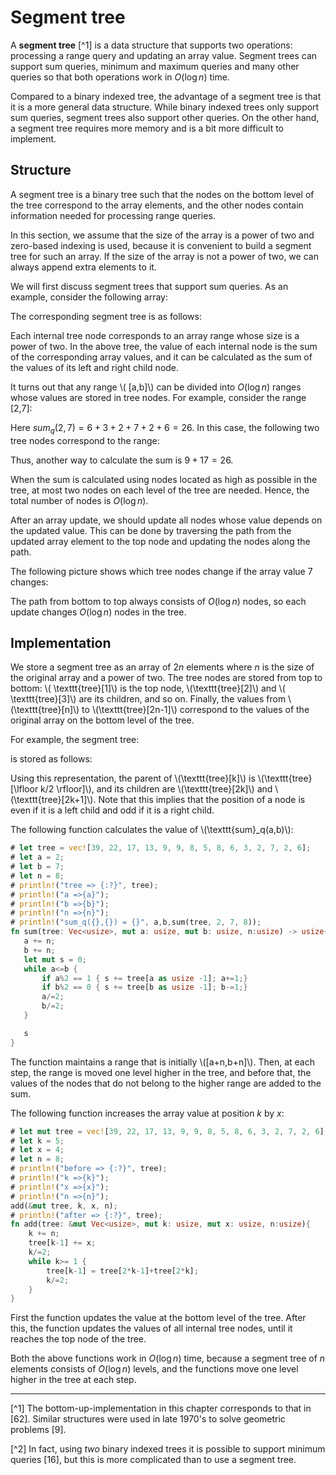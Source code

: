 # Segment tree

A **segment tree** [^1] is a data structure
that supports two operations:
processing a range query and
updating an array value.
Segment trees can support
sum queries, minimum and maximum queries and many other
queries so that both operations work in $O(\log n)$ time.

Compared to a binary indexed tree,
the advantage of a segment tree is that it is
a more general data structure.
While binary indexed trees only support
sum queries,
segment trees also support other queries.
On the other hand, a segment tree requires more
memory and is a bit more difficult to implement.

## Structure

A segment tree is a binary tree
such that the nodes on the bottom level of the tree
correspond to the array elements,
and the other nodes
contain information needed for processing range queries.

In this section, we assume that the size
of the array is a power of two and zero-based
indexing is used, because it is convenient to build
a segment tree for such an array.
If the size of the array is not a power of two,
we can always append extra elements to it.

We will first discuss segment trees that support sum queries.
As an example, consider the following array:

<script type="text/tikz">
\begin{tikzpicture}[scale=0.7]
\draw (0,0) grid (8,1);

\node at (0.5,0.5) {5};
\node at (1.5,0.5) {8};
\node at (2.5,0.5) {6};
\node at (3.5,0.5) {3};
\node at (4.5,0.5) {2};
\node at (5.5,0.5) {7};
\node at (6.5,0.5) {2};
\node at (7.5,0.5) {6};

\footnotesize
\node at (0.5,1.4) {0};
\node at (1.5,1.4) {1};
\node at (2.5,1.4) {2};
\node at (3.5,1.4) {3};
\node at (4.5,1.4) {4};
\node at (5.5,1.4) {5};
\node at (6.5,1.4) {6};
\node at (7.5,1.4) {7};
\end{tikzpicture}
</script>

The corresponding segment tree is as follows:

<script type="text/tikz">
\begin{tikzpicture}[scale=0.7]
\draw (0,0) grid (8,1);

\node[anchor=center] at (0.5, 0.5) {5};
\node[anchor=center] at (1.5, 0.5) {8};
\node[anchor=center] at (2.5, 0.5) {6};
\node[anchor=center] at (3.5, 0.5) {3};
\node[anchor=center] at (4.5, 0.5) {2};
\node[anchor=center] at (5.5, 0.5) {7};
\node[anchor=center] at (6.5, 0.5) {2};
\node[anchor=center] at (7.5, 0.5) {6};

\node[draw, circle] (a) at (1,2.5) {13};
\path[draw,thick,-] (a) -- (0.5,1);
\path[draw,thick,-] (a) -- (1.5,1);
\node[draw, circle,minimum size=22pt] (b) at (3,2.5) {9};
\path[draw,thick,-] (b) -- (2.5,1);
\path[draw,thick,-] (b) -- (3.5,1);
\node[draw, circle,minimum size=22pt] (c) at (5,2.5) {9};
\path[draw,thick,-] (c) -- (4.5,1);
\path[draw,thick,-] (c) -- (5.5,1);
\node[draw, circle,minimum size=22pt] (d) at (7,2.5) {8};
\path[draw,thick,-] (d) -- (6.5,1);
\path[draw,thick,-] (d) -- (7.5,1);

\node[draw, circle] (i) at (2,4.5) {22};
\path[draw,thick,-] (i) -- (a);
\path[draw,thick,-] (i) -- (b);
\node[draw, circle] (j) at (6,4.5) {17};
\path[draw,thick,-] (j) -- (c);
\path[draw,thick,-] (j) -- (d);

\node[draw, circle] (m) at (4,6.5) {39};
\path[draw,thick,-] (m) -- (i);
\path[draw,thick,-] (m) -- (j);
\end{tikzpicture}
</script>

Each internal tree node
corresponds to an array range
whose size is a power of two.
In the above tree, the value of each internal
node is the sum of the corresponding array values,
and it can be calculated as the sum of
the values of its left and right child node.

It turns out that any range \\( [a,b]\\)
can be divided into $O(\log n)$ ranges
whose values are stored in tree nodes.
For example, consider the range [2,7]:

<script type="text/tikz">
\begin{tikzpicture}[scale=0.7]
\fill[color=gray!50] (2,0) rectangle (8,1);
\draw (0,0) grid (8,1);

\node[anchor=center] at (0.5, 0.5) {5};
\node[anchor=center] at (1.5, 0.5) {8};
\node[anchor=center] at (2.5, 0.5) {6};
\node[anchor=center] at (3.5, 0.5) {3};
\node[anchor=center] at (4.5, 0.5) {2};
\node[anchor=center] at (5.5, 0.5) {7};
\node[anchor=center] at (6.5, 0.5) {2};
\node[anchor=center] at (7.5, 0.5) {6};

\footnotesize
\node at (0.5,1.4) {0};
\node at (1.5,1.4) {1};
\node at (2.5,1.4) {2};
\node at (3.5,1.4) {3};
\node at (4.5,1.4) {4};
\node at (5.5,1.4) {5};
\node at (6.5,1.4) {6};
\node at (7.5,1.4) {7};
\end{tikzpicture}
</script>

Here $sum_q(2,7)=6+3+2+7+2+6=26$.
In this case, the following two tree nodes
correspond to the range:

<script type="text/tikz">
\begin{tikzpicture}[scale=0.7]
\draw (0,0) grid (8,1);

\node[anchor=center] at (0.5, 0.5) {5};
\node[anchor=center] at (1.5, 0.5) {8};
\node[anchor=center] at (2.5, 0.5) {6};
\node[anchor=center] at (3.5, 0.5) {3};
\node[anchor=center] at (4.5, 0.5) {2};
\node[anchor=center] at (5.5, 0.5) {7};
\node[anchor=center] at (6.5, 0.5) {2};
\node[anchor=center] at (7.5, 0.5) {6};

\node[draw, circle] (a) at (1,2.5) {13};
\path[draw,thick,-] (a) -- (0.5,1);
\path[draw,thick,-] (a) -- (1.5,1);
\node[draw, circle,fill=gray!50,minimum size=22pt] (b) at (3,2.5) {9};
\path[draw,thick,-] (b) -- (2.5,1);
\path[draw,thick,-] (b) -- (3.5,1);
\node[draw, circle,minimum size=22pt] (c) at (5,2.5) {9};
\path[draw,thick,-] (c) -- (4.5,1);
\path[draw,thick,-] (c) -- (5.5,1);
\node[draw, circle,minimum size=22pt] (d) at (7,2.5) {8};
\path[draw,thick,-] (d) -- (6.5,1);
\path[draw,thick,-] (d) -- (7.5,1);

\node[draw, circle] (i) at (2,4.5) {22};
\path[draw,thick,-] (i) -- (a);
\path[draw,thick,-] (i) -- (b);
\node[draw, circle,fill=gray!50] (j) at (6,4.5) {17};
\path[draw,thick,-] (j) -- (c);
\path[draw,thick,-] (j) -- (d);

\node[draw, circle] (m) at (4,6.5) {39};
\path[draw,thick,-] (m) -- (i);
\path[draw,thick,-] (m) -- (j);
\end{tikzpicture}
</script>

Thus, another way to calculate the sum is $9+17=26$.

When the sum is calculated using nodes
located as high as possible in the tree,
at most two nodes on each level
of the tree are needed.
Hence, the total number of nodes
is $O(\log n)$.

After an array update,
we should update all nodes
whose value depends on the updated value.
This can be done by traversing the path
from the updated array element to the top node
and updating the nodes along the path.

The following picture shows which tree nodes
change if the array value 7 changes:

<script type="text/tikz">
\begin{tikzpicture}[scale=0.7]
\fill[color=gray!50] (5,0) rectangle (6,1);
\draw (0,0) grid (8,1);

\node[anchor=center] at (0.5, 0.5) {5};
\node[anchor=center] at (1.5, 0.5) {8};
\node[anchor=center] at (2.5, 0.5) {6};
\node[anchor=center] at (3.5, 0.5) {3};
\node[anchor=center] at (4.5, 0.5) {2};
\node[anchor=center] at (5.5, 0.5) {7};
\node[anchor=center] at (6.5, 0.5) {2};
\node[anchor=center] at (7.5, 0.5) {6};

\node[draw, circle] (a) at (1,2.5) {13};
\path[draw,thick,-] (a) -- (0.5,1);
\path[draw,thick,-] (a) -- (1.5,1);
\node[draw, circle,minimum size=22pt] (b) at (3,2.5) {9};
\path[draw,thick,-] (b) -- (2.5,1);
\path[draw,thick,-] (b) -- (3.5,1);
\node[draw, circle,minimum size=22pt,fill=gray!50] (c) at (5,2.5) {9};
\path[draw,thick,-] (c) -- (4.5,1);
\path[draw,thick,-] (c) -- (5.5,1);
\node[draw, circle,minimum size=22pt] (d) at (7,2.5) {8};
\path[draw,thick,-] (d) -- (6.5,1);
\path[draw,thick,-] (d) -- (7.5,1);

\node[draw, circle] (i) at (2,4.5) {22};
\path[draw,thick,-] (i) -- (a);
\path[draw,thick,-] (i) -- (b);
\node[draw, circle,fill=gray!50] (j) at (6,4.5) {17};
\path[draw,thick,-] (j) -- (c);
\path[draw,thick,-] (j) -- (d);

\node[draw, circle,fill=gray!50] (m) at (4,6.5) {39};
\path[draw,thick,-] (m) -- (i);
\path[draw,thick,-] (m) -- (j);
\end{tikzpicture}
</script>

The path from bottom to top
always consists of $O(\log n)$ nodes,
so each update changes $O(\log n)$ nodes in the tree.

## Implementation

We store a segment tree as an array
of $2n$ elements where $n$ is the size of
the original array and a power of two.
The tree nodes are stored from top to bottom:
\\( \\texttt{tree}[1]\\)  is the top node,
\\(\\texttt{tree}[2]\\) and \\( \texttt{tree}[3]\\)
are its children, and so on.
Finally, the values from \\(\\texttt{tree}[n]\\)
to \\(\\texttt{tree}[2n-1]\\) correspond to
the values of the original array
on the bottom level of the tree.

For example, the segment tree:

<script type="text/tikz">
\begin{tikzpicture}[scale=0.7]
\draw (0,0) grid (8,1);

\node[anchor=center] at (0.5, 0.5) {5};
\node[anchor=center] at (1.5, 0.5) {8};
\node[anchor=center] at (2.5, 0.5) {6};
\node[anchor=center] at (3.5, 0.5) {3};
\node[anchor=center] at (4.5, 0.5) {2};
\node[anchor=center] at (5.5, 0.5) {7};
\node[anchor=center] at (6.5, 0.5) {2};
\node[anchor=center] at (7.5, 0.5) {6};

\node[draw, circle] (a) at (1,2.5) {13};
\path[draw,thick,-] (a) -- (0.5,1);
\path[draw,thick,-] (a) -- (1.5,1);
\node[draw, circle,minimum size=22pt] (b) at (3,2.5) {9};
\path[draw,thick,-] (b) -- (2.5,1);
\path[draw,thick,-] (b) -- (3.5,1);
\node[draw, circle,minimum size=22pt] (c) at (5,2.5) {9};
\path[draw,thick,-] (c) -- (4.5,1);
\path[draw,thick,-] (c) -- (5.5,1);
\node[draw, circle,minimum size=22pt] (d) at (7,2.5) {8};
\path[draw,thick,-] (d) -- (6.5,1);
\path[draw,thick,-] (d) -- (7.5,1);

\node[draw, circle] (i) at (2,4.5) {22};
\path[draw,thick,-] (i) -- (a);
\path[draw,thick,-] (i) -- (b);
\node[draw, circle] (j) at (6,4.5) {17};
\path[draw,thick,-] (j) -- (c);
\path[draw,thick,-] (j) -- (d);

\node[draw, circle] (m) at (4,6.5) {39};
\path[draw,thick,-] (m) -- (i);
\path[draw,thick,-] (m) -- (j);
\end{tikzpicture}
</script>

is stored as follows:

<script type="text/tikz">
\begin{tikzpicture}[scale=0.7]
\draw (0,0) grid (15,1);

\node at (0.5,0.5) {39};
\node at (1.5,0.5) {22};
\node at (2.5,0.5) {17};
\node at (3.5,0.5) {13};
\node at (4.5,0.5) {9};
\node at (5.5,0.5) {9};
\node at (6.5,0.5) {8};
\node at (7.5,0.5) {5};
\node at (8.5,0.5) {8};
\node at (9.5,0.5) {6};
\node at (10.5,0.5) {3};
\node at (11.5,0.5) {2};
\node at (12.5,0.5) {7};
\node at (13.5,0.5) {2};
\node at (14.5,0.5) {6};

\footnotesize
\node at (0.5,1.4) {1};
\node at (1.5,1.4) {2};
\node at (2.5,1.4) {3};
\node at (3.5,1.4) {4};
\node at (4.5,1.4) {5};
\node at (5.5,1.4) {6};
\node at (6.5,1.4) {7};
\node at (7.5,1.4) {8};
\node at (8.5,1.4) {9};
\node at (9.5,1.4) {10};
\node at (10.5,1.4) {11};
\node at (11.5,1.4) {12};
\node at (12.5,1.4) {13};
\node at (13.5,1.4) {14};
\node at (14.5,1.4) {15};
\end{tikzpicture}
</script>

Using this representation,
the parent of \\(\\texttt{tree}[k]\\)
is \\(\\texttt{tree}[\\lfloor k/2 \\rfloor]\\),
and its children are \\(\\texttt{tree}[2k]\\)
and \\(\\texttt{tree}[2k+1]\\).
Note that this implies that the position of a node
is even if it is a left child and odd if it is a right child.

The following function
calculates the value of \\(\\texttt{sum}_q(a,b)\\):

```rust
# let tree = vec![39, 22, 17, 13, 9, 9, 8, 5, 8, 6, 3, 2, 7, 2, 6];
# let a = 2;
# let b = 7;
# let n = 8;
# println!("tree => {:?}", tree);
# println!("a =>{a}");
# println!("b =>{b}");
# println!("n =>{n}");
# println!("sum_q({},{}) = {}", a,b,sum(tree, 2, 7, 8));
fn sum(tree: Vec<usize>, mut a: usize, mut b: usize, n:usize) -> usize{
   a += n; 
   b += n;
   let mut s = 0;
   while a<=b {
       if a%2 == 1 { s += tree[a as usize -1]; a+=1;}
       if b%2 == 0 { s += tree[b as usize -1]; b-=1;}
       a/=2;
       b/=2;
   }

   s
}
```
The function maintains a range
that is initially \\([a+n,b+n]\\).
Then, at each step, the range is moved
one level higher in the tree,
and before that, the values of the nodes that do not
belong to the higher range are added to the sum.

The following function increases the array value
at position $k$ by $x$:
```rust
# let mut tree = vec![39, 22, 17, 13, 9, 9, 8, 5, 8, 6, 3, 2, 7, 2, 6];
# let k = 5;
# let x = 4;
# let n = 8;
# println!("before => {:?}", tree);
# println!("k =>{k}");
# println!("x =>{x}");
# println!("n =>{n}");
add(&mut tree, k, x, n);
# println!("after => {:?}", tree);
fn add(tree: &mut Vec<usize>, mut k: usize, mut x: usize, n:usize){
    k += n;
    tree[k-1] += x;
    k/=2;
    while k>= 1 {
        tree[k-1] = tree[2*k-1]+tree[2*k];
        k/=2;
    }
}
```
First the function updates the value
at the bottom level of the tree.
After this, the function updates the values of all
internal tree nodes, until it reaches
the top node of the tree.

Both the above functions work
in $O(\log n)$ time, because a segment tree
of $n$ elements consists of $O(\log n)$ levels,
and the functions move one level higher
in the tree at each step.

___

[^1] The bottom-up-implementation in this chapter corresponds to that in [62]. Similar structures were used in late 1970's to solve geometric problems [9].

[^2] In fact, using _two_ binary indexed trees it is possible to support minimum queries [16], but this is more complicated than to use a segment tree.


